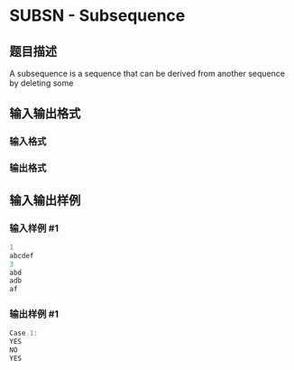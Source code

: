 # SUBSN - Subsequence

## 题目描述

A subsequence is a sequence that can be derived from another sequence by deleting some

## 输入输出格式

### 输入格式

### 输出格式

## 输入输出样例

### 输入样例 #1

```cpp
1
abcdef
3
abd
adb
af
```


### 输出样例 #1

```cpp
Case 1:
YES
NO
YES
```


